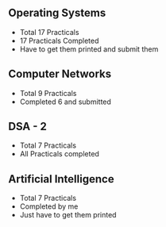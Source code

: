 ## Operating Systems 
- Total 17 Practicals
- 17 Practicals Completed
- Have to get them printed and submit them

## Computer Networks
-  Total 9 Practicals 
- Completed 6 and submitted

## DSA - 2
- Total 7 Practicals 
- All Practicals completed 

## Artificial Intelligence
- Total 7 Practicals 
- Completed by me
- Just have to get them printed
